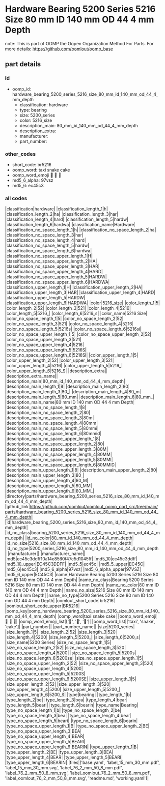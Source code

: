 # Hardware Bearing 5200 Series 5216 Size 80 mm ID 140 mm OD 44 4 mm Depth  

note: This is part of OOMP the Oopen Organization Method For Parts. For more details: https://github.com/oomlout/oomp_base

##  part details





### id
* oomp_id: hardware_bearing_5200_series_5216_size_80_mm_id_140_mm_od_44_4_mm_depth
  * classification: hardware
  * type: bearing
  * size: 5200_series
  * color: 5216_size
  * description_main: 80_mm_id_140_mm_od_44_4_mm_depth
  * description_extra: 
  * manufacturer: 
  * part_number: 

### other_codes
* short_code: br5216
* oomp_word: taxi snake cake
* oomp_word_emoji :taxi: :snake: :cake:
* md5_6_alpha: 97vsz
* md5_6: ec45c3

### all codes 
|classification|hardware|
|classification_length_1|h|
|classification_length_2|ha|
|classification_length_3|har|
|classification_length_4|hard|
|classification_length_5|hardw|
|classification_length_6|hardwa|
|classification_name|Hardware|
|classification_no_space_length_1|h|
|classification_no_space_length_2|ha|
|classification_no_space_length_3|har|
|classification_no_space_length_4|hard|
|classification_no_space_length_5|hardw|
|classification_no_space_length_6|hardwa|
|classification_no_space_upper_length_1|H|
|classification_no_space_upper_length_2|HA|
|classification_no_space_upper_length_3|HAR|
|classification_no_space_upper_length_4|HARD|
|classification_no_space_upper_length_5|HARDW|
|classification_no_space_upper_length_6|HARDWA|
|classification_upper_length_1|H|
|classification_upper_length_2|HA|
|classification_upper_length_3|HAR|
|classification_upper_length_4|HARD|
|classification_upper_length_5|HARDW|
|classification_upper_length_6|HARDWA|
|color|5216_size|
|color_length_1|5|
|color_length_2|52|
|color_length_3|521|
|color_length_4|5216|
|color_length_5|5216_|
|color_length_6|5216_s|
|color_name|5216 Size|
|color_no_space_length_1|5|
|color_no_space_length_2|52|
|color_no_space_length_3|521|
|color_no_space_length_4|5216|
|color_no_space_length_5|5216s|
|color_no_space_length_6|5216si|
|color_no_space_upper_length_1|5|
|color_no_space_upper_length_2|52|
|color_no_space_upper_length_3|521|
|color_no_space_upper_length_4|5216|
|color_no_space_upper_length_5|5216S|
|color_no_space_upper_length_6|5216SI|
|color_upper_length_1|5|
|color_upper_length_2|52|
|color_upper_length_3|521|
|color_upper_length_4|5216|
|color_upper_length_5|5216_|
|color_upper_length_6|5216_S|
|description_extra||
|description_extra_name||
|description_main|80_mm_id_140_mm_od_44_4_mm_depth|
|description_main_length_1|8|
|description_main_length_2|80|
|description_main_length_3|80_|
|description_main_length_4|80_m|
|description_main_length_5|80_mm|
|description_main_length_6|80_mm_|
|description_main_name|80 mm ID 140 mm OD 44 4 mm Depth|
|description_main_no_space_length_1|8|
|description_main_no_space_length_2|80|
|description_main_no_space_length_3|80m|
|description_main_no_space_length_4|80mm|
|description_main_no_space_length_5|80mmi|
|description_main_no_space_length_6|80mmid|
|description_main_no_space_upper_length_1|8|
|description_main_no_space_upper_length_2|80|
|description_main_no_space_upper_length_3|80M|
|description_main_no_space_upper_length_4|80MM|
|description_main_no_space_upper_length_5|80MMI|
|description_main_no_space_upper_length_6|80MMID|
|description_main_upper_length_1|8|
|description_main_upper_length_2|80|
|description_main_upper_length_3|80_|
|description_main_upper_length_4|80_M|
|description_main_upper_length_5|80_MM|
|description_main_upper_length_6|80_MM_|
|directory|parts/hardware_bearing_5200_series_5216_size_80_mm_id_140_mm_od_44_4_mm_depth|
|github_link|https://github.com/oomlout/oomlout_oomp_part_src/tree/main/parts/hardware_bearing_5200_series_5216_size_80_mm_id_140_mm_od_44_4_mm_depth|
|id|hardware_bearing_5200_series_5216_size_80_mm_id_140_mm_od_44_4_mm_depth|
|id_no_class|bearing_5200_series_5216_size_80_mm_id_140_mm_od_44_4_mm_depth|
|id_no_color|80_mm_id_140_mm_od_44_4_mm_depth|
|id_no_size|5216_size_80_mm_id_140_mm_od_44_4_mm_depth|
|id_no_type|5200_series_5216_size_80_mm_id_140_mm_od_44_4_mm_depth|
|manufacturer||
|manufacturer_name||
|md5|ec45c3ddff10a14e8560f47c5d1045ff|
|md5_10|ec45c3ddff|
|md5_10_upper|EC45C3DDFF|
|md5_5|ec45c|
|md5_5_upper|EC45C|
|md5_6|ec45c3|
|md5_6_alpha|97vsz|
|md5_6_alpha_upper|97VSZ|
|md5_6_upper|EC45C3|
|name|Hardware Bearing 5200 Series 5216 Size 80 mm ID 140 mm OD 44 4 mm Depth|
|name_no_class|Bearing 5200 Series 5216 Size 80 mm ID 140 mm OD 44 4 mm Depth|
|name_no_color|80 mm ID 140 mm OD 44 4 mm Depth|
|name_no_size|5216 Size 80 mm ID 140 mm OD 44 4 mm Depth|
|name_no_type|5200 Series 5216 Size 80 mm ID 140 mm OD 44 4 mm Depth|
|oomlout_short_code|br5216|
|oomlout_short_code_upper|BR5216|
|oomp_key|oomp_hardware_bearing_5200_series_5216_size_80_mm_id_140_mm_od_44_4_mm_depth|
|oomp_word|taxi snake cake|
|oomp_word_emoji|:taxi: :snake: :cake:|
|oomp_word_emoji_list|[':taxi:', ':snake:', ':cake:']|
|oomp_word_list|['taxi', 'snake', 'cake']|
|part_number||
|part_number_name||
|size|5200_series|
|size_length_1|5|
|size_length_2|52|
|size_length_3|520|
|size_length_4|5200|
|size_length_5|5200_|
|size_length_6|5200_s|
|size_name|5200 Series|
|size_no_space_length_1|5|
|size_no_space_length_2|52|
|size_no_space_length_3|520|
|size_no_space_length_4|5200|
|size_no_space_length_5|5200s|
|size_no_space_length_6|5200se|
|size_no_space_upper_length_1|5|
|size_no_space_upper_length_2|52|
|size_no_space_upper_length_3|520|
|size_no_space_upper_length_4|5200|
|size_no_space_upper_length_5|5200S|
|size_no_space_upper_length_6|5200SE|
|size_upper_length_1|5|
|size_upper_length_2|52|
|size_upper_length_3|520|
|size_upper_length_4|5200|
|size_upper_length_5|5200_|
|size_upper_length_6|5200_S|
|type|bearing|
|type_length_1|b|
|type_length_2|be|
|type_length_3|bea|
|type_length_4|bear|
|type_length_5|beari|
|type_length_6|bearin|
|type_name|Bearing|
|type_no_space_length_1|b|
|type_no_space_length_2|be|
|type_no_space_length_3|bea|
|type_no_space_length_4|bear|
|type_no_space_length_5|beari|
|type_no_space_length_6|bearin|
|type_no_space_upper_length_1|B|
|type_no_space_upper_length_2|BE|
|type_no_space_upper_length_3|BEA|
|type_no_space_upper_length_4|BEAR|
|type_no_space_upper_length_5|BEARI|
|type_no_space_upper_length_6|BEARIN|
|type_upper_length_1|B|
|type_upper_length_2|BE|
|type_upper_length_3|BEA|
|type_upper_length_4|BEAR|
|type_upper_length_5|BEARI|
|type_upper_length_6|BEARIN|
|files|['base.yaml', 'label_15_mm_30_mm.pdf', 'label_15_mm_30_mm.svg', 'label_76_2_mm_50_8_mm.pdf', 'label_76_2_mm_50_8_mm.svg', 'label_oomlout_76_2_mm_50_8_mm.pdf', 'label_oomlout_76_2_mm_50_8_mm.svg', 'readme.md', 'working.yaml']|
